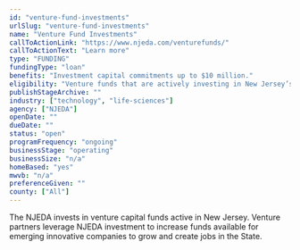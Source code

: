 ```yaml
---
id: "venture-fund-investments"
urlSlug: "venture-fund-investments"
name: "Venture Fund Investments"
callToActionLink: "https://www.njeda.com/venturefunds/"
callToActionText: "Learn more"
type: "FUNDING"
fundingType: "loan"
benefits: "Investment capital commitments up to $10 million."
eligibility: "Venture funds that are actively investing in New Jersey’s innovative industries."
publishStageArchive: ""
industry: ["technology", "life-sciences"]
agency: ["NJEDA"]
openDate: ""
dueDate: ""
status: "open"
programFrequency: "ongoing"
businessStage: "operating"
businessSize: "n/a"
homeBased: "yes"
mwvb: "n/a"
preferenceGiven: ""
county: ["All"]
---
```


The NJEDA invests in venture capital funds active in New Jersey. Venture partners leverage NJEDA investment to increase funds available for emerging innovative companies to grow and create jobs in the State.
